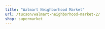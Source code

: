 ```yaml
---
title: "Walmart Neighborhood Market"
url: /tucson/walmart-neighborhood-market-2/
shop: supermarket
---
```

